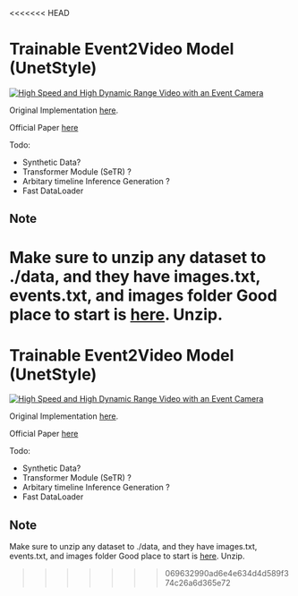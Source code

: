 <<<<<<< HEAD
# Trainable Event2Video Model (UnetStyle)


[![High Speed and High Dynamic Range Video with an Event Camera](http://rpg.ifi.uzh.ch/E2VID/video_thumbnail.png)](https://youtu.be/eomALySSGVU)

Original Implementation [here](http://rpg.ifi.uzh.ch/docs/TPAMI19_Rebecq.pdf).

Official Paper [here](https://github.com/uzh-rpg/rpg_e2vid)

Todo:

* Synthetic Data?
* Transformer Module (SeTR) ?
* Arbitary timeline Inference Generation ? 
* Fast DataLoader



## Note

Make sure to unzip any dataset to ./data, and they have images.txt, events.txt, and images folder
Good place to start is [here](http://rpg.ifi.uzh.ch/datasets/davis/urban.zip). Unzip.
=======
# Trainable Event2Video Model (UnetStyle)


[![High Speed and High Dynamic Range Video with an Event Camera](http://rpg.ifi.uzh.ch/E2VID/video_thumbnail.png)](https://youtu.be/eomALySSGVU)

Original Implementation [here](http://rpg.ifi.uzh.ch/docs/TPAMI19_Rebecq.pdf).

Official Paper [here](https://github.com/uzh-rpg/rpg_e2vid)

Todo:

* Synthetic Data?
* Transformer Module (SeTR) ?
* Arbitary timeline Inference Generation ? 
* Fast DataLoader



## Note

Make sure to unzip any dataset to ./data, and they have images.txt, events.txt, and images folder
Good place to start is [here](http://rpg.ifi.uzh.ch/datasets/davis/urban.zip). Unzip.
>>>>>>> 069632990ad6e4e634d4d589f374c26a6d365e72
